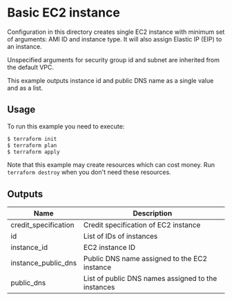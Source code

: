 # Basic EC2 instance

Configuration in this directory creates single EC2 instance with minimum set of arguments: AMI ID and instance type. It will also assign Elastic IP (EIP) to an instance.

Unspecified arguments for security group id and subnet are inherited from the default VPC.

This example outputs instance id and public DNS name as a single value and as a list.

## Usage

To run this example you need to execute:

```bash
$ terraform init
$ terraform plan
$ terraform apply
```

Note that this example may create resources which can cost money. Run `terraform destroy` when you don't need these resources.

<!-- BEGINNING OF PRE-COMMIT-TERRAFORM DOCS HOOK -->

## Outputs

| Name | Description |
|------|-------------|
| credit_specification | Credit specification of EC2 instance |
| id | List of IDs of instances |
| instance_id | EC2 instance ID |
| instance_public_dns | Public DNS name assigned to the EC2 instance |
| public_dns | List of public DNS names assigned to the instances |

<!-- END OF PRE-COMMIT-TERRAFORM DOCS HOOK -->
